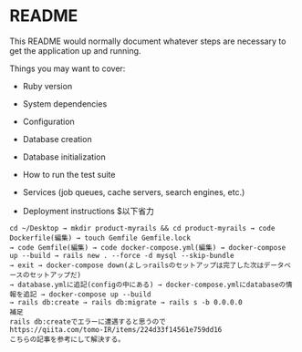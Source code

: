 # README

This README would normally document whatever steps are necessary to get the
application up and running.

Things you may want to cover:

* Ruby version

* System dependencies

* Configuration

* Database creation

* Database initialization

* How to run the test suite

* Services (job queues, cache servers, search engines, etc.)

* Deployment instructions
$以下省力
```
cd ~/Desktop → mkdir product-myrails && cd product-myrails → code Dockerfile(編集) → touch Gemfile Gemfile.lock
→ code Gemfile(編集) → code docker-compose.yml(編集) → docker-compose up --build → rails new . --force -d mysql --skip-bundle 
→ exit → docker-compose down(よしっrailsのセットアップは完了した次はデータベースのセットアップだ)
→ database.ymlに追記(configの中にある) → docker-compose.ymlにdatabaseの情報を追記 → docker-compose up --build
→ rails db:create → rails db:migrate → rails s -b 0.0.0.0
補足
rails db:createでエラーに遭遇すると思うので
https://qiita.com/tomo-IR/items/224d33f14561e759dd16
こちらの記事を参考にして解決する。
```
